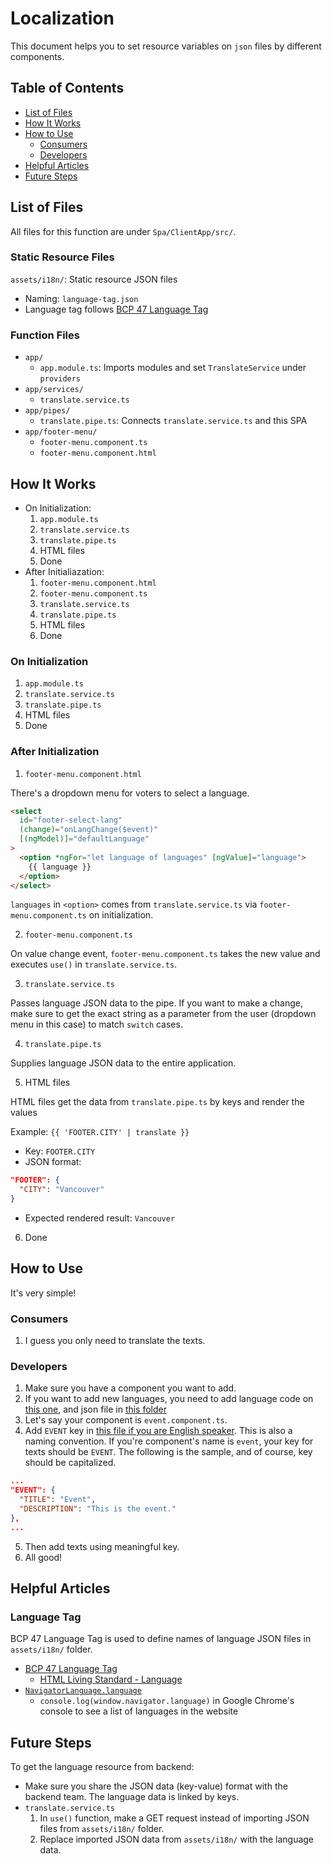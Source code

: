 # Localization

This document helps you to set resource variables on `json` files by different components.

## Table of Contents

- [List of Files](#list-of-files)
- [How It Works](#how-it-works)
- [How to Use](#how-to-use)
  - [Consumers](#consumers)
  - [Developers](#developers)
- [Helpful Articles](#helpful-articles)
- [Future Steps](#future-steps)

## List of Files

All files for this function are under `Spa/ClientApp/src/`.

### Static Resource Files

`assets/i18n/`: Static resource JSON files

- Naming: `language-tag.json`
- Language tag follows [BCP 47 Language Tag](#language-tag)

### Function Files

- `app/`
  - `app.module.ts`: Imports modules and set `TranslateService` under `providers`
- `app/services/`
  - `translate.service.ts`
- `app/pipes/`
  - `translate.pipe.ts`: Connects `translate.service.ts` and this SPA
- `app/footer-menu/`
  - `footer-menu.component.ts`
  - `footer-menu.component.html`

## How It Works

- On Initialization:
  1. `app.module.ts`
  2. `translate.service.ts`
  3. `translate.pipe.ts`
  4. HTML files
  5. Done
- After Initialiazation:
  1. `footer-menu.component.html`
  2. `footer-menu.component.ts`
  3. `translate.service.ts`
  4. `translate.pipe.ts`
  5. HTML files
  6. Done

### On Initialization

1. `app.module.ts`
2. `translate.service.ts`
3. `translate.pipe.ts`
4. HTML files
5. Done

### After Initialization

1. `footer-menu.component.html`

There's a dropdown menu for voters to select a language.

```html
<select
  id="footer-select-lang"
  (change)="onLangChange($event)"
  [(ngModel)]="defaultLanguage"
>
  <option *ngFor="let language of languages" [ngValue]="language">
    {{ language }}
  </option>
</select>
```

`languages` in `<option>` comes from `translate.service.ts` via `footer-menu.component.ts` on initialization.

2. `footer-menu.component.ts`

On value change event, `footer-menu.component.ts` takes the new value and executes `use()` in `translate.service.ts`.

3. `translate.service.ts`

Passes language JSON data to the pipe.
If you want to make a change, make sure to get the exact string as a parameter from the user (dropdown menu in this case) to match `switch` cases.

4. `translate.pipe.ts`

Supplies language JSON data to the entire application.

5. HTML files

HTML files get the data from `translate.pipe.ts` by keys and render the values

Example: `{{ 'FOOTER.CITY' | translate }}`

- Key: `FOOTER.CITY`
- JSON format:

```json
"FOOTER": {
  "CITY": "Vancouver"
}
```

- Expected rendered result: `Vancouver`

6. Done

## How to Use

It's very simple!

### Consumers

1. I guess you only need to translate the texts.

### Developers

1. Make sure you have a component you want to add.
2. If you want to add new languages, you need to add language code on [this one](../Spa/ClientApp/src/app/services/translate.service.ts), and json file in [this folder](../Spa/ClientApp/src/assets/i18n/)
3. Let's say your component is `event.component.ts`.
4. Add `EVENT` key in [this file if you are English speaker](../Spa/ClientApp/src/assets/i18n/en.json). This is also a naming convention. If you're component's name is `event`, your key for texts should be `EVENT`. The following is the sample, and of course, key should be capitalized.

```json
...
"EVENT": {
  "TITLE": "Event",
  "DESCRIPTION": "This is the event."
},
...
```

5. Then add texts using meaningful key.
6. All good!

## Helpful Articles

### Language Tag

BCP 47 Language Tag is used to define names of language JSON files in `assets/i18n/` folder.

- [BCP 47 Language Tag](https://tools.ietf.org/html/bcp47)
  - [HTML Living Standard - Language](https://html.spec.whatwg.org/multipage/system-state.html#dom-navigator-language)
- [`NavigatorLanguage.language`](https://developer.mozilla.org/en-US/docs/Web/API/NavigatorLanguage/language)
  - `console.log(window.navigator.language)` in Google Chrome's console to see a list of languages in the website

## Future Steps

To get the language resource from backend:

- Make sure you share the JSON data (key-value) format with the backend team. The language data is linked by keys.
- `translate.service.ts`
  1. In `use()` function, make a GET request instead of importing JSON files from `assets/i18n/` folder.
  2. Replace imported JSON data from `assets/i18n/` with the language data.

